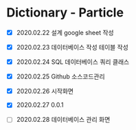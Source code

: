 # Dictionary - Particle
- [x] 2020.02.22	설계	google sheet 작성	
- [x] 2020.02.23	데이터베이스 작성	테이블 작성	
- [x] 2020.02.24 SQL 데이터베이스 쿼리 클래스	
- [x] 2020.02.25  Github 소스코드관리
- [x] 2020.02.26  시작화면
- [x] 2020.02.27  0.0.1 
- [ ] 2020.02.28 데이터베이스 관리 화면



